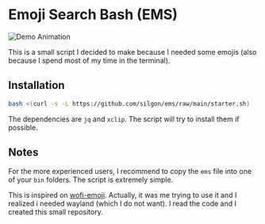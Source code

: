 # Emoji Search Bash (EMS)

![Demo Animation](demo.gif)

This is a small script I decided to make because I needed some emojis (also because I spend most of my time in the terminal).

## Installation

```bash
bash <(curl -s -L https://github.com/silgon/ems/raw/main/starter.sh)
```

The dependencies are `jq` and `xclip`. The script will try to install them if possible.

## Notes
For the more experienced users, I recommend to copy the `ems` file into one of your `bin` folders. The script is extremely simple.

This is inspired on [wofi-emoji](https://github.com/Zeioth/wofi-emoji). Actually, it was me trying to use it and I realized i needed wayland (which I do not want). I read the code and I created this small repository.
